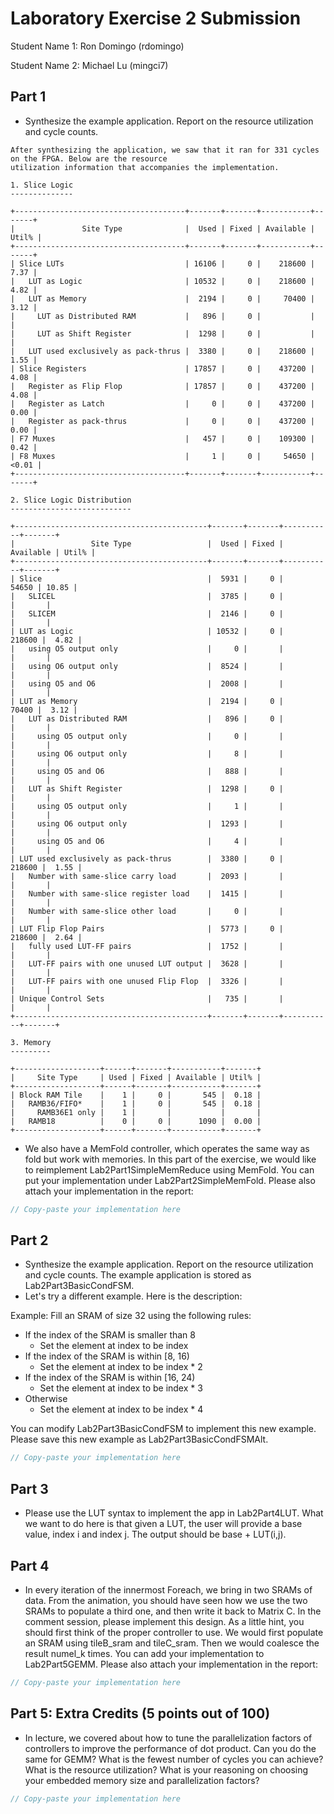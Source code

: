 # Laboratory Exercise 2 Submission
Student Name 1: Ron Domingo (rdomingo)

Student Name 2: Michael Lu (mingci7)

## Part 1
* Synthesize the example application. Report on the resource utilization and
cycle counts.

```
After synthesizing the application, we saw that it ran for 331 cycles on the FPGA. Below are the resource
utilization information that accompanies the implementation.

1. Slice Logic
--------------

+--------------------------------------+-------+-------+-----------+-------+
|               Site Type              |  Used | Fixed | Available | Util% |
+--------------------------------------+-------+-------+-----------+-------+
| Slice LUTs                           | 16106 |     0 |    218600 |  7.37 |
|   LUT as Logic                       | 10532 |     0 |    218600 |  4.82 |
|   LUT as Memory                      |  2194 |     0 |     70400 |  3.12 |
|     LUT as Distributed RAM           |   896 |     0 |           |       |
|     LUT as Shift Register            |  1298 |     0 |           |       |
|   LUT used exclusively as pack-thrus |  3380 |     0 |    218600 |  1.55 |
| Slice Registers                      | 17857 |     0 |    437200 |  4.08 |
|   Register as Flip Flop              | 17857 |     0 |    437200 |  4.08 |
|   Register as Latch                  |     0 |     0 |    437200 |  0.00 |
|   Register as pack-thrus             |     0 |     0 |    437200 |  0.00 |
| F7 Muxes                             |   457 |     0 |    109300 |  0.42 |
| F8 Muxes                             |     1 |     0 |     54650 | <0.01 |
+--------------------------------------+-------+-------+-----------+-------+

2. Slice Logic Distribution
---------------------------

+-------------------------------------------+-------+-------+-----------+-------+
|                 Site Type                 |  Used | Fixed | Available | Util% |
+-------------------------------------------+-------+-------+-----------+-------+
| Slice                                     |  5931 |     0 |     54650 | 10.85 |
|   SLICEL                                  |  3785 |     0 |           |       |
|   SLICEM                                  |  2146 |     0 |           |       |
| LUT as Logic                              | 10532 |     0 |    218600 |  4.82 |
|   using O5 output only                    |     0 |       |           |       |
|   using O6 output only                    |  8524 |       |           |       |
|   using O5 and O6                         |  2008 |       |           |       |
| LUT as Memory                             |  2194 |     0 |     70400 |  3.12 |
|   LUT as Distributed RAM                  |   896 |     0 |           |       |
|     using O5 output only                  |     0 |       |           |       |
|     using O6 output only                  |     8 |       |           |       |
|     using O5 and O6                       |   888 |       |           |       |
|   LUT as Shift Register                   |  1298 |     0 |           |       |
|     using O5 output only                  |     1 |       |           |       |
|     using O6 output only                  |  1293 |       |           |       |
|     using O5 and O6                       |     4 |       |           |       |
| LUT used exclusively as pack-thrus        |  3380 |     0 |    218600 |  1.55 |
|   Number with same-slice carry load       |  2093 |       |           |       |
|   Number with same-slice register load    |  1415 |       |           |       |
|   Number with same-slice other load       |     0 |       |           |       |
| LUT Flip Flop Pairs                       |  5773 |     0 |    218600 |  2.64 |
|   fully used LUT-FF pairs                 |  1752 |       |           |       |
|   LUT-FF pairs with one unused LUT output |  3628 |       |           |       |
|   LUT-FF pairs with one unused Flip Flop  |  3326 |       |           |       |
| Unique Control Sets                       |   735 |       |           |       |
+-------------------------------------------+-------+-------+-----------+-------+

3. Memory
---------

+-------------------+------+-------+-----------+-------+
|     Site Type     | Used | Fixed | Available | Util% |
+-------------------+------+-------+-----------+-------+
| Block RAM Tile    |    1 |     0 |       545 |  0.18 |
|   RAMB36/FIFO*    |    1 |     0 |       545 |  0.18 |
|     RAMB36E1 only |    1 |       |           |       |
|   RAMB18          |    0 |     0 |      1090 |  0.00 |
+-------------------+------+-------+-----------+-------+
```

* We also have a MemFold controller, which operates the same way as fold but
work with memories. In this part of the exercise, we would like to reimplement
Lab2Part1SimpleMemReduce using MemFold. You can put your implementation under Lab2Part2SimpleMemFold.
Please also attach your implementation in the report: 
```scala
// Copy-paste your implementation here
```

## Part 2
* Synthesize the example application. Report on the resource utilization and
cycle counts. The example application is stored as Lab2Part3BasicCondFSM.
* Let's try a different example. Here is the description: 

Example: Fill an SRAM of size 32 using the following rules: 
* If the index of the SRAM is smaller than 8
  * Set the element at index to be index
* If the index of the SRAM is within \[8, 16\)
  * Set the element at index to be index * 2
* If the index of the SRAM is within \[16, 24\)
  * Set the element at index to be index * 3
* Otherwise
  * Set the element at index to be index * 4

You can modify Lab2Part3BasicCondFSM to implement this new example. Please save
this new example as Lab2Part3BasicCondFSMAlt. 
```scala
// Copy-paste your implementation here
```

## Part 3
* Please use the LUT syntax to implement the app in Lab2Part4LUT. What we want
to do here is that given a LUT, the user will provide a base value, index i and
index j. The output should be base + LUT(i,j).

## Part 4
* In every iteration of the innermost Foreach, we bring in two SRAMs of data.
From the animation, you should have seen how we use the two SRAMs to populate a
third one, and then write it back to Matrix C. In the comment session, please
implement this design. As a little hint, you should first think of the proper
controller to use. We would first populate an SRAM using tileB_sram and
tileC_sram. Then we would coalesce the result numel_k times. You can add your implementation to Lab2Part5GEMM.
Please also attach your implementation in the report:
```scala
// Copy-paste your implementation here
```

## Part 5: Extra Credits (5 points out of 100)
* In lecture, we covered about how to tune the parallelization factors of controllers to improve the performance of dot product. Can you do the same for GEMM? What is the fewest number of cycles you can achieve? What is the resource utilization? What is your reasoning on choosing your embedded memory size and parallelization factors? 
```scala
// Copy-paste your implementation here
```

